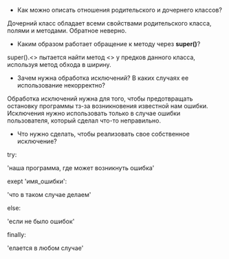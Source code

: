 - Как можно описать отношения родительского и дочернего классов?

Дочерний класс обладает всеми свойствами родительского класса, полями 
и методами. Обратное неверно.

- Каким образом работает обращение к методу через __super()__?

super().<> пытается найти метод <> у предков данного класса, используя метод
обхода в ширину.

- Зачем нужна обработка исключений? В каких случаях ее 
использование некорректно?

Обработка исключений нужна для того, чтобы предотвращать остановку программы
тз-за возникновения известной нам ошибки. Исключения нужно использовать
только в случае ошибки пользователя, который сделал что-то неправильно.

- Что нужно сделать, чтобы реализовать свое собственное исключение? 

try:

'наша программа, где может возникнуть ошибка'

exept 'имя_ошибки':

'что в таком случае делаем'

else:

'если не было ошибок'

finally:

'елается в любом случае'


